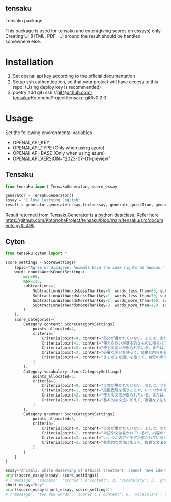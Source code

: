 ## tensaku
Tensaku package.

This package is used for tensaku and cyten(giving scores on essays) only.
Creating UI (HTML, PDF, ...) around the result should be handled somewhere else.

# Installation

1. Set openai api key according to the official documentation
2. Setup ssh authentication, so that your project will have access to this repo. (Using deploy key is recommended)
4. poetry add git+ssh://git@github.com-tensaku:KotonohaProject/tensaku.git#v0.2.0

# Usage

Set the following environmental variables
- OPENAI_API_KEY
- OPENAI_API_TYPE (Only when using azure)
- OPENAI_API_BASE (Only when using azure)
- OPENAI_API_VERSION="2023-07-01-preview"

## Tensaku


```python
from tensaku import TensakuGenerator, score_essay

generator = TensakuGenerator()
essay = "I love learning English"
result = generator.generate(essay_text=essay, generate_quiz=True, generate_comment=True, generate_native_example=True, generate_native_explanation=True)
```

Result returned from TensakuGenerator is a python dataclass. Refer here https://github.com/KotonohaProject/tensaku/blob/main/tensaku/src/documents.py#L495.

## Cyten

```python
from tensaku.cyten import *

score_settings = ScoreSettings(
    topic="Agree or disagree: Animals have the same rights as humans.",
    words_count=WordsCountSettings(
        min=60,
        max=120,
        subtractions=[
            SubtractionWithWordsLessThan(key=0, words_less_than=80, subtract_points=2),
            SubtractionWithWordsLessThan(key=1, words_less_than=70, subtract_points=4),
            SubtractionWithWordsMoreThan(key=2, words_more_than=100, subtract_points=2),
            SubtractionWithWordsMoreThan(key=3, words_more_than=120, subtract_points=4)
        ]
    ),
    score_categories={
        Category.content: ScoreCategorySettings(
            points_allocated=4,
            criteria=[
                Criteria(point=0, content="英文が書かれていない。または、全体を通して出題のテーマから外れたことが書かれている。"),
                Criteria(point=1, content="使える語いが基本的なものに限られている。または、語いの誤りが多く、意図した内容が伝わらない。"),
                Criteria(point=2, content="使える語いが限られている。または、意味理解を妨げるような誤りが見られ、意図した内容が伝わりにくい部分が多くある。"),
                Criteria(point=3, content="必要な語いを使って、簡単な内容を表現することができる。誤りがあっても、意図した内容を伝えることができている。"),
                Criteria(point=4, content="さまざまな語いを使って、自分の考えや物事を詳しく説明することができる。一部誤りがあっても、意図した内容を十分に伝えることができている。")
            ]
        ),
        Category.vocabulary: ScoreCategorySettings(
            points_allocated=3,
            criteria=[
                Criteria(point=0, content="英文が書かれていない。または、全体を通して出題のテーマから外れたことが書かれている。"),
                Criteria(point=1, content="定型表現を使うことや、いくつかの単語を組み合わせることはできる。"),
                Criteria(point=2, content="使える文法が限られている。または、意味理解を妨げるような誤りが見られ、意図した内容が伝わりにくい部分が多くある。"),
                Criteria(point=3, content="基本的な文法に加えて、複雑な文法を使うことができる。一部誤りがあっても、意図した内容を十分に伝えることができている。")
            ]
        ),
        Category.grammar: ScoreCategorySettings(
            points_allocated=3,
            criteria=[
                Criteria(point=0, content="英文が書かれていない。または、全体を通して出題のテーマから外れたことが書かれている。"),
                Criteria(point=1, content="単語や文は書かれているが、内容のつながりが見られない。"),
                Criteria(point=2, content="いくつかのアイデアが書かれているが、内容のつながりが見えにくい。"),
                Criteria(point=3, content="基本的な文法に加えて、複雑な文法を使うことができる。一部誤りがあっても、意図した内容を十分に伝えることができている。")
            ]
        )
    }
)

essay="Animals, while deserving of ethical treatment, cannot have identical rights as humans due to fundamental differences in nature and societal roles. While animals should be protected from cruelty and exploitation, their rights must be contextualized differently. Human rights encompass complex societal, political, and personal freedoms unsuitable for animals. Instead, focusing on animal welfare and humane treatment aligns better with their needs and respects their unique place in our ecosystem."
print(score_essay(essay, score_settings))
# {'message': 'success', 'scores': {'content': 3, 'vocabulary': 3, 'grammar': 2, 'words_penalty': 0, 'total': 8}}
short_essay="hey"
print(score_essay(short_essay, score_settings))
# {'message': 'too few words', 'scores': {'content': 0, 'vocabulary': 0, 'grammar': 0, 'total': 0}}
```
